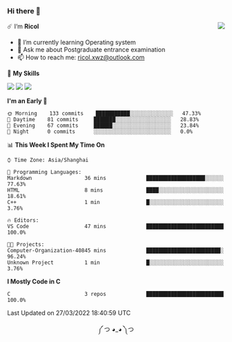 ### Hi there 👋

<a href="#">
  <img align="right" src="https://github-readme-stats.vercel.app/api?username=Ricolxwz&count_private=true&show_icons=true&theme=prussian" />
</a>

☄️ I‘m **Ricol**

- 🌱 I’m currently learning Operating system
- 💬 Ask me about Postgraduate entrance examination
- 📫 How to reach me: ricol.xwz@outlook.com

🌟 **My Skills**

![](https://img.shields.io/badge/-Git-000000?style=flat-square&logo=git&logoColor=fff)
![](https://img.shields.io/badge/-C-3e74a2?style=flat-square&logo=C&logoColor=fff)
![](https://img.shields.io/badge/-Python-4fc08d?style=flat-square&logo=python&logoColor=fff)

<!--START_SECTION:waka-->
**I'm an Early 🐤** 

```text
🌞 Morning    133 commits    ███████████░░░░░░░░░░░░░░   47.33% 
🌆 Daytime    81 commits     ███████░░░░░░░░░░░░░░░░░░   28.83% 
🌃 Evening    67 commits     ██████░░░░░░░░░░░░░░░░░░░   23.84% 
🌙 Night      0 commits      ░░░░░░░░░░░░░░░░░░░░░░░░░   0.0%

```


📊 **This Week I Spent My Time On** 

```text
⌚︎ Time Zone: Asia/Shanghai

💬 Programming Languages: 
Markdown                 36 mins             ███████████████████░░░░░░   77.63% 
HTML                     8 mins              ████░░░░░░░░░░░░░░░░░░░░░   18.61% 
C++                      1 min               █░░░░░░░░░░░░░░░░░░░░░░░░   3.76%

🔥 Editors: 
VS Code                  47 mins             █████████████████████████   100.0%

🐱‍💻 Projects: 
Computer-Organization-40845 mins             ████████████████████████░   96.24% 
Unknown Project          1 min               █░░░░░░░░░░░░░░░░░░░░░░░░   3.76%

```

**I Mostly Code in C** 

```text
C                        3 repos             █████████████████████████   100.0%

```



 Last Updated on 27/03/2022 18:40:59 UTC
<!--END_SECTION:waka-->

<div align="center">
༼ つ ◕_◕ ༽つ
</div>
